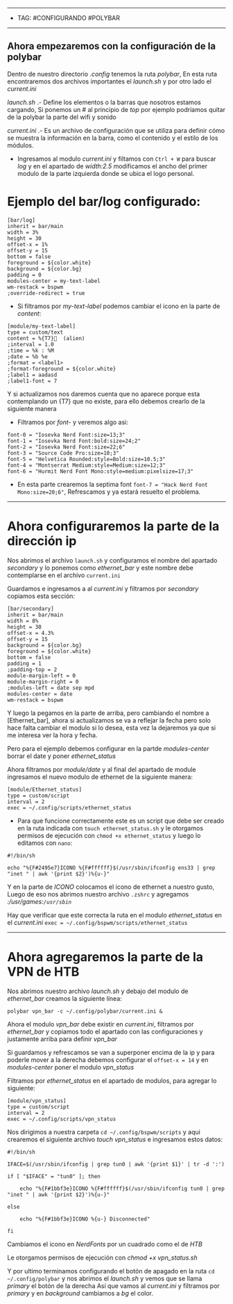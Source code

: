 
----
- TAG: #CONFIGURANDO #POLYBAR 
-----
## Ahora empezaremos con la configuración de la polybar 
Dentro de nuestro directorio *.config* tenemos la ruta *polybar*, En esta ruta encontraremos dos archivos importantes el *launch.sh* y por otro lado el *current.ini* 

*launch.sh* .- Define los elementos o la barras que nosotros estamos cargando,  Si ponemos un # al principio de *top* por ejemplo podríamos quitar de la polybar la parte del wifi y sonido 

*current.ini* .- Es un archivo de configuración que se utiliza para definir cómo se muestra la información en la barra, como el contenido y el estilo de los módulos.
- Ingresamos al modulo *current.ini* y filtamos con `Ctrl + W` para buscar *log* y en el apartado de *width:2.5* modificamos el ancho del primer modulo de la parte izquierda donde se ubica el logo personal.
# Ejemplo del bar/log configurado:
```
[bar/log]
inherit = bar/main
width = 3%
height = 30
offset-x = 1%
offset-y = 15
bottom = false
foreground = ${color.white}
background = ${color.bg}
padding = 0
modules-center = my-text-label
wm-restack = bspwm
;override-redirect = true
```

- Si filtramos por *my-text-label* podemos cambiar el icono en la parte de *content*:
```
[module/my-text-label]
type = custom/text
content = %{T7}  (alien)
;interval = 1.0
;time = %k : %M
;date = %b %e
;format = <label1>
;format-foreground = ${color.white}
;label1 = aadasd
;label1-font = 7
```
Y si actualizamos nos daremos cuenta que no aparece porque esta contemplando un {T7} que no existe, para ello debemos crearlo de la siguiente manera
- Filtramos por *font-* y veremos algo asi:
```
font-0 = "Iosevka Nerd Font:size=13;3"
font-1 = "Iosevka Nerd Font:bold:size=24;2"
font-2 = "Iosevka Nerd Font:size=22;6"
font-3 = "Source Code Pro:size=10;3"
font-5 = "Helvetica Rounded:style=Bold:size=10.5;3"
font-4 = "Montserrat Medium:style=Medium:size=12;3"
font-6 = "Hurmit Nerd Font Mono:style=medium:pixelsize=17;3"
```
- En esta parte crearemos la septima font `font-7 = "Hack Nerd Font Mono:size=20;6"`, Refrescamos y ya estará resuelto el problema.
----
# Ahora configuraremos la parte de la dirección ip
Nos abrimos el archivo `launch.sh` y configuramos el nombre del apartado *secondary* y lo ponemos como *ethernet_bar* y este nombre debe contemplarse en el archivo `current.ini`

Guardamos e ingresamos a al *current.ini* y filtramos por *secondary* copiamos esta sección:
```
[bar/secondary]
inherit = bar/main
width = 8%
height = 30
offset-x = 4.3%
offset-y = 15
background = ${color.bg}
foreground = ${color.white}
bottom = false
padding = 1
;padding-top = 2 
module-margin-left = 0
module-margin-right = 0
;modules-left = date sep mpd
modules-center = date
wm-restack = bspwm
```

Y luego la pegamos en la parte de arriba, pero cambiando el nombre a [Ethernet_bar], ahora si actualizamos se va a reflejar la fecha pero solo hace falta cambiar el modulo si lo desea, esta vez la dejaremos ya que si me interesa ver la hora y fecha.

Pero para el ejemplo debemos configurar en la partde *modules-center* borrar el date y poner *ethernet_status*

Ahora filtramos por *module/date* y al final del apartado de module ingresamos el nuevo modulo de ethernet de la siguiente manera:
```
[module/Ethernet_status]
type = custom/script
interval = 2 
exec = ~/.config/scripts/ethernet_status
```

 - Para que funcione correctamente este es un script que debe ser creado en la ruta indicada con `touch ethernet_status.sh` y le otorgamos permisos de ejecución con `chmod +x ethernet_status` y luego lo editamos con `nano`:
 ```
 #!/bin/sh

echo "%{F#2495e7}ICONO %{F#ffffff}$(/usr/sbin/ifconfig ens33 | grep "inet " | awk '{print $2}')%{u-}"
 ```

 Y en la parte de *ICONO* colocamos el icono de ethernet a nuestro gusto, Luego de eso nos abrimos nuestro archivo `.zshrc` y agregamos *:/usr/games:`/usr/sbin`* 

 Hay que verificar que este correcta la ruta en el modulo *ethernet_status* en el *current.ini*
 `exec = ~/.config/bspwm/scripts/ethernet_status` 

-----
# Ahora agregaremos la parte de la VPN de HTB

Nos abrimos nuestro archivo *launch.sh* y debajo del modulo de *ethernet_bar* creamos la siguiente línea:

```
polybar vpn_bar -c ~/.config/polybar/current.ini & 
```

Ahora el modulo *vpn_bar* debe existir en *current.ini*, filtramos por *ethernet_bar* y copiamos todo el apartado con las configuraciones y justamente arriba para definir *vpn_bar*

Si guardamos y refrescamos se van a superponer encima de la ip y para poderle mover a la derecha debemos configurar el `offset-x = 14` y en *modules-center* poner el modulo  *vpn_status* 

Filtramos por *ethernet_status* en el apartado de modulos, para agregar lo siguiente:

```
[module/vpn_status]
type = custom/script
interval = 2 
exec = ~/.config/scripts/vpn_status
``` 

Nos dirigimos a nuestra carpeta `cd ~/.config/bspwm/scripts` y aqui crearemos el siguiente archivo *touch vpn_status* e ingresamos estos datos:

```
#!/bin/sh

IFACE=$(/usr/sbin/ifconfig | grep tun0 | awk '{print $1}' | tr -d ':')

if [ "$IFACE" = "tun0" ]; then

    echo "%{F#1bbf3e}ICONO %{F#ffffff}$(/usr/sbin/ifconfig tun0 | grep "inet " | awk '{print $2}')%{u-}"

else

    echo "%{F#1bbf3e}ICONO %{u-} Disconnected"

fi
``` 

Cambiamos el icono en *NerdFonts* por un cuadrado como el de *HTB*

Le otorgamos permisos de ejecución con *chmod +x vpn_status.sh* 

Y por ultimo terminamos configurando el botón de apagado en la ruta `cd ~/.config/polybar` y nos abrimos el *launch.sh* y vemos que se llama *primary* el botón de la derecha
Así que vamos al *current.ini* y filtramos por *primary* y en *background* cambiamos a *bg* el color.